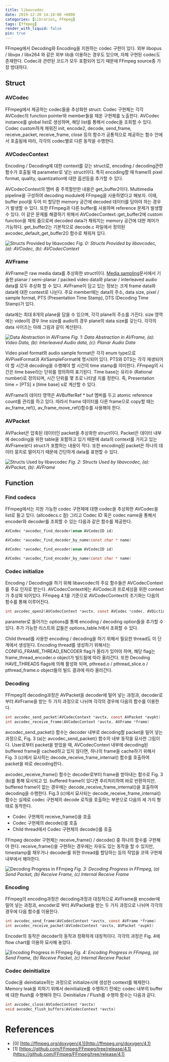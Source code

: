 ```yaml
---
title: libavcodec
date: 2019-12-20 14:10:00 +0800
categories: [Libraries, FFmpeg]
tags: [ffmpeg]
render_with_liquid: false
pin: true
---
```


FFmpeg에서 Decoding와 Encoding을 지원하는 codec 구현이 있다. 외부 libopus / libvpx / libx264 와 같은 외부 lib을 이용하는 경우도 있으며, 자체 구현된 codec도 존재한다. Codec과 관련된 코드가 모두 포함되어 있기 때문에 FFmpeg source중 가장 방대하다. 

## Struct

### AVCodec

FFmpeg에서 제공하는 codec들을 추상화한 struct. Codec 구현체는 각각 AVCodec의 function pointer와 member들을 채운 구현체를 노출한다. AVCodec instance를 global list로 생성하며, 해당 list를 통해서 codec을 조회할 수 있다. Codec custom하게 채워진 init, encode2, decode, send_frame, receive_packet, receive_frame, close 등의 함수가 공통적으로 제공하는 함수 안에서 호출됨에 따라, 각각의 codec별로 다른 동작을 수행한다.

### AVCodecContext

Encoding / Decoding에 대한 context를 갖는 struct로, encoding / decoding관련 함수가 호출될 때 parameter로 넣는 struct이다. 특히 encoding할 때 frame의 pixel format, quality, quantization에 대한 옵션등을 추가할 수 있다. 

AVCodecContext의 멤버 중 주목할만한 내용은 get_buffer2이다. Multimedia pipeline을 구성하여 decoding module에 FFmpeg을 사용하였다고 해보자. 이때, buffer pool을 두어 미 할당한 memory 공간에 decoded 데이터를 담아야 하는 경우가 발생할 수 있다. 또한 FFmpeg과 다른 buffer를 사용하며 reference 문제가 발생할 수 있다. 이 같은 문제를 해결하기 위해서 AVCodecContext::get_buffer2에 custom function을 채워 줌으로써 decoded data가 채워지는 memory 공간에 대한 제어가 가능하다. get_buffer2는 기본적으로 decode.c 파일에서 정의된 avcodec_default_get_buffer2() 함수로 채워져 있다. 

![Structs Provided by libavcodec](/assets/img/post/ffmpeg/libavcodec/av_codec_struct.png)
_Fig. 0: Structs Provided by libavcodec, (a): AVCodec, (b): AVCodecContext_

### AVFrame

AVFrame은 raw media data를 추상화한 struct이다. [Media sampling](/posts/media-sampling)문서에서 기술한 planar / semi-planar / packed video data와 planar / interleaved audio data를 모두 추상화 할 수 있다. AVFrame이 담고 있는 정보는 크게 frame data와 data에 대한 context로 나뉜다. 주요 member에는 data의 주소, data size, pixel / sample format, PTS (Presentation Time Stamp), DTS (Decoding Time Stamp)가 있다.  

data에는 최대 8개의 plane을 담을 수 있으며, 각각 plane의 주소를 가진다. size 영역에는 video의 경우 line size를 audio의 경우 plane의 data size를 갖는다. 각각의 data 사이즈는 아래 그림과 같이 계산된다.

![Data Abstraction in AVFrame](/assets/img/post/ffmpeg/libavcodec/frame_data.png)
_Fig. 1: Data Abstraction in AVFrame, (a): Video Data, (b): Interleaved Audio data, (c): Planar Audio Data_

Video pixel format와 audio sample format은 각각 enum type으로  AVPixelFormat과 AVSampleFormat에 명시되어 있다. PTS와 DTS는 각각 재생되어야 할 시간과  decoding을 수행해야 할 시간의 time stamp를 의미한다. FFmpeg의 시간은 time base라는 단위를 정의하여 표기된다. Time base는 유리수 (Rational number)로 정의되며, 시간 단위를 몇 초로 나타낼 지를 정한다. 즉, Presentation time = [PTS] x [time base] s로 계산할 수 있다.

AVFrame의 데이터 영역은 AVBufferRef * buf 멤버를 두고 atomic reference count를 관리를 하고 있다. 따라서 frame 데이터를 다른 frame으로 copy할 때는 av_frame_ref(), av_frame_move_ref()함수를 사용해야 한다.

### AVPacket

AVPacket은 압축된 데이터인 packet을 추상화한 struct이다. Packet은 데이터 내부에 decoding을 위한 table을 포함하고 있기 때문에 data의 context를 가지고 있는 AVFrame보다 struct가 포함하는 내용이 적다. 또한 encoding된 packet은 하나의 데이터 뭉치로 떨어지기 때문에 간단하게 data를 표현할 수 있다.

![Structs Used by libavcodec](/assets/img/post/ffmpeg/libavcodec/buffer_struct.png)
_Fig. 2: Structs Used by libavcodec, (a): AVPacket, (b): AVFrame_


## Function

### Find codecs

FFmpeg에서는 지원 가능한 codec 구현체에 대핸 codec을 추상화한 AVCodec을 list로 들고 있다. (allcodecs.c 참) 그리고 Codec ID 혹은 codec name을 통해서 encoder와 decoder를 조회할 수 있는 다음과 같은 함수를 제공한다.

``` C
AVCodec *avcodec_find_decoder(enum AVCodecID id)

AVCodec *avcodec_find_decoder_by_name(const char * name)

AVCodec *avcodec_find_encoder(enum AVCodecID id)

AVCodec *avcodec_find_encoder_by_name(const char * name)
```

### Codec initialize

Encoding / Decoding을 하기 위해 libavcodec의 주요 함수들은 AVCodecContext를 주요 인자로 받는다. AVCodecContext에는 AVCodec과 프로세싱을 위한 context가 추상화 되어있다. FFmpeg 4.1을 기준으로 AVCodecContext의 초기화는 다음의 함수를 통해 이루어진다.

``` C
int avcodec_open2(AVCodecContext *avctx, const AVCodec *codec, AVDictionary **options)
```

parameter로 들어가는 options를 통해 encoding / decoding option들을 추가할 수 있다. 추가 가능한 리스트와 값들은 options_table.h에서 조회할 수 있다.

Child thread를 사용한 encoding / decoding을 하기 위해서 필요한 thread도 이 단계에서 생성된다.  Encoding thread를 생성하기 위해서는 CONFIG_FRAME_THREAD_ENCODER flag가 올라가 있어야 하며, 해당 flag는 frame_thread_encoder.o object가 빌드됨에 따라 올라간다. 또한 Decoding HAVE_THREADS flags에 의해 활성화 되며, pthread.o / pthread_slice.o / pthread_frame.o object들의 빌드 결과에 따라 올라간다.

### Decoding

FFmpeg의 decoding과정은 AVPacket을 decoder에 밀어 넣는 과정과, decoder로 부터 AVFrame을 받는 두 가지 과정으로 나뉘며 각각의 경우에 다음의 함수를 이용한다.

``` C
int avcodec_send_packet(AVCodecContext *avctx, const AVPacket *avpkt)
int avcodec_receive_frame(AVCodecContext *avctx, AVFrame *frame)
```

avcodec_send_packet() 함수는 decoder 내부로 decoding할 packet을 밀어 넣는 과정으로, Fig. 3 (a)는 avcodec_send_packet()  함수의 내부 동작을 묘사한 그림이다. User로부터 packet을 받았을 때, AVCodecContext 내부에 decoding된 buffered frame을 cached하고 있지 않다면, 하나의 frame을 cache하기 위해서 Fig. 3 (c)에서 묘사하는 decode_receive_frame_internal() 함수를 호출하여 packet을 바로 decoding한다.

avcodec_receive_frame() 함수는 decoder로부터 frame을 받아내는 함수로 Fig. 3 (b)를 통해 묘사되고 있. buffered frame이 있다면 후리처리하여 바로 반환하지만, buffered frame이 없는 경우에는 decode_receive_frame_internal()을 호출하여 decoding을 수행한다.
Fig.3 (c)에서 묘사되는 decode_receive_frame_internal() 함수는 실제로 codec 구현체의 decode 로직을 호출하는 부분으로 다음의 세 가지 형태로 동작한다.

- Codec 구현체의 receive_frame()을 호출
- Codec 구현체의 decode()를 호출
- Child thread에서 Codec 구현체의 decode()를 호출

FFmpeg decoder 구현체는 receive_frame() / decode() 중 하나의 함수를 구현해야 한다. receive_frame()을 구현하는 경우에는 자유도 있는 동작을 할 수 있지만, timestamp를 채우거나 decoder를 위한 thread를 할당하는 등의 작업을 코덱 구현체 내부에서 해야한다.

![Decoding Progress in FFmpeg](/assets/img/post/ffmpeg/libavcodec/decoding_uml.png)
_Fig. 3: Decoding Progress in FFmpeg, (a) Send Packet, (b) Receive Frame, (c) Internal Receive Frame_

### Encoding

FFmpeg의 encoding과정은 decoding과정과 대칭적으로 AVFrame을 encoder에 밀어 넣는 과정과, encoder로 부터 AVPacket을 받는 두 가지 과정으로 나뉘며 각각의 경우에 다음 함수를 이용한다.

``` C
int avcodec_send_frame(AVCodecContext *avctx, const AVFrame *frame)
int avcodec_receive_packet(AVCodecContext *avctx, AVPacket *avpkt)
```

Encoder의 동작은 decoder의 동작과 정확하게 대칭적이다. 각각의 과정은 Fig. 4에 flow chart를 이용하 묘사해 놓았다. 


![Encoding Progress in FFmpeg](/assets/img/post/ffmpeg/libavcodec/encoding_uml.png)
_Fig. 4: Encoding Progress in FFmpeg, (a) Send Frame, (b) Receive Packet, (c) Internal Receive Packet_


### Codec deinitialize

Codec을 deinitialize하는 과정으로 initialize시에 생성한 context를 해제한다. Memory leak을 피하기 위해서 deinitialize를 수행하기 전에는 codec 내부의 buffer에 대한 flush를 수행해야 한다. Deinitialize / Flush를 수행하 함수는 다음과 같다.

``` C
int avcodec_close(AVCodecContext *avctx)
void avcodec_flush_buffers(AVCodecContext *avctx)
```

# References

- [0] [http://ffmpeg.org/doxygen/4.1](http://ffmpeg.org/doxygen/4.1)
- [1] [https://github.com/FFmpeg/FFmpeg/tree/release/4.1](https://github.com/FFmpeg/FFmpeg/tree/release/4.1)